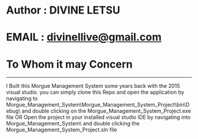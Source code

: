 # Author : DIVINE LETSU

# EMAIL : divinellive@gmail.com

# To Whom it may Concern
-------------------------------
I Built this Morgue Management System some years back with the 2015 visual studio. you can simply clone this Repo and open the application by navigating to Morgue_Management_System\Morgue_Management_System_Project\bin\Debug\ and double clicking on the Morgue_Management_System_Project.exe file OR Open the project in your installed visual studio IDE by navigating into Morgue_Management_System\ and double clicking the Morgue_Management_System_Project.sln file
